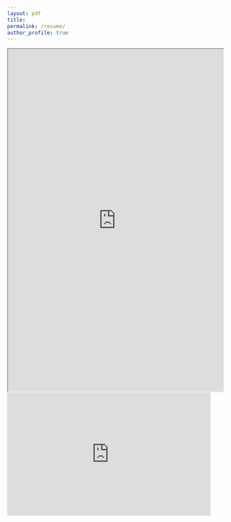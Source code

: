 ```yaml
---
layout: pdf
title:
permalink: /resume/
author_profile: true
---
```


<!--[Download a copy here](https://github.com/matt555/matt555.github.io/blob/master/Matthew_Schneider_Resume.pdf)-->
<iframe src="https://drive.google.com/file/d/0B8KumN1A8y84WUlHVm5XeXJLUVk/preview" width="100%" height="800"></iframe>

<iframe src="https://onedrive.live.com/embed?cid=40AFFF97D961298E&resid=40AFFF97D961298E%2131467&authkey=ALBRyCgIwIw3x4c&em=2" width="476" height="288" frameborder="0" scrolling="no"></iframe>
